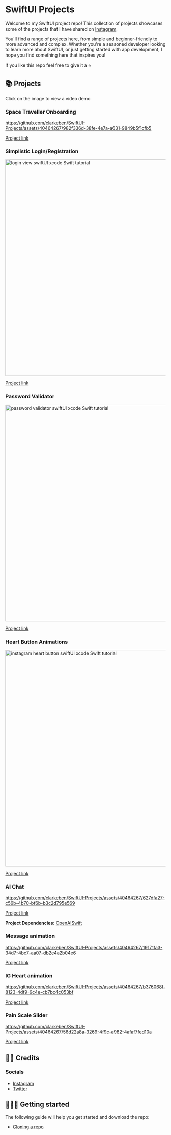 # SwiftUI Projects

Welcome to my SwiftUI project repo! This collection of projects showcases some of the projects that I have shared on [Instagram](https://www.instagram.com/vikingskullapps).

You'll find a range of projects here, from simple and beginner-friendly to more advanced and complex. Whether you're a seasoned developer looking to learn more about SwiftUI, or just getting started with app development, I hope you find something here that inspires you!

If you like this repo feel free to give it a ⭐️

## 📚 Projects
Click on the image to view a video demo

### Space Traveller Onboarding 
https://github.com/clarkeben/SwiftUI-Projects/assets/40464267/982f336d-38fe-4e7a-a631-9849b5f1cfb5

[Project link](https://github.com/clarkeben/SwiftUI-Projects/tree/main/Space%20Traveller%20Onboarding)

### Simplistic Login/Registration
[<img width="680" alt="login view swiftUI xcode Swift tutorial" src="https://github.com/clarkeben/SwiftUI-Projects/assets/40464267/40c19c2c-7bda-42dc-ac22-41b7d54b40c5">](https://user-images.githubusercontent.com/40464267/216782303-4f83d62e-7421-494c-a29c-48ccc995e7e0.mp4)

[Project link](https://github.com/clarkeben/SwiftUI-Projects/tree/main/Login%20Screen%20UI)

### Password Validator
[<img width="680" alt="password validator swiftUI xcode Swift tutorial" src="https://github.com/clarkeben/SwiftUI-Projects/assets/40464267/459c661f-f698-404f-a2ae-c609e952655b">](https://user-images.githubusercontent.com/40464267/216782364-20722ac1-02f0-4713-825b-da7ba13dfcf8.mp4)

[Project link](https://github.com/clarkeben/SwiftUI-Projects/tree/main/Password%20Validator)

### Heart Button Animations
[<img width="680" alt="instagram heart button swiftUI xcode Swift tutorial" src="https://github.com/clarkeben/SwiftUI-Projects/assets/40464267/3d7652a4-82d1-44f0-8da1-ef9230b97c83">](https://user-images.githubusercontent.com/40464267/216782405-967ede4e-2f92-4e8e-9151-85f214adc2dc.mp4)

[Project link](https://github.com/clarkeben/SwiftUI-Projects/tree/main/Heart%20Buttons)

### AI Chat
https://github.com/clarkeben/SwiftUI-Projects/assets/40464267/627dfa27-c56b-4b70-bf6b-b3c2d795e569

[Project link](https://github.com/clarkeben/SwiftUI-Projects/tree/main/Chat%20AI)

**Project Dependencies:** [OpenAISwift](https://github.com/adamrushy/OpenAISwift)

### Message animation
https://github.com/clarkeben/SwiftUI-Projects/assets/40464267/19171fa3-34d7-4bc7-aa07-db2e4a2b04e6


[Project link](https://github.com/clarkeben/SwiftUI-Projects/tree/main/Message%20Loading%20Animation)

### IG Heart animation
https://github.com/clarkeben/SwiftUI-Projects/assets/40464267/b376068f-8123-4df9-9c4e-cb7bc4c053bf

[Project link](https://github.com/clarkeben/SwiftUI-Projects/tree/main/Instagram%20Heart%20Animation)

### Pain Scale Slider
https://github.com/clarkeben/SwiftUI-Projects/assets/40464267/56d22a8a-3269-4f9c-a982-4afaf7fed10a

[Project link](https://github.com/clarkeben/SwiftUI-Projects/tree/main/Pain%20Scale%20Slider)

## 🙋‍♂️ Credits
### Socials
* [Instagram](https://www.instagram.com/vikingskullapps)
* [Twitter](https://www.instagram.com/vikingskullapps)

## 🏃🏽‍♀️ Getting started 
The following guide will help you get started and download the repo:
* [Cloning a repo](https://help.github.com/en/github/creating-cloning-and-archiving-repositories/cloning-a-repository)


